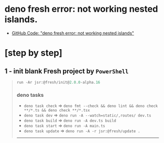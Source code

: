 # deno fresh error: not working nested islands.

- [GitHub Code: "deno fresh error: not working nested islands"](https://github.com/j-Cis/deno-fresh-error-notworking-nested-islands)


# [step by step] 

## 1 - init blank Fresh project by `PowerShell`
> 
> ```PowerShell
> run -Ar jsr:@fresh/init@2.0.0-alpha.16
> ```
>
> ### deno tasks
>
> - ` deno task check ` => `deno fmt --check && deno lint && deno check **/*.ts && deno check **/*.tsx`
> - ` deno task dev ` => `deno run -A --watch=static/,routes/ dev.ts`
> - ` deno task build ` => `deno run -A dev.ts build`
> - ` deno task start ` => `deno run -A main.ts`
> - ` deno task update ` => `deno run -A -r jsr:@fresh/update .`
> ---

